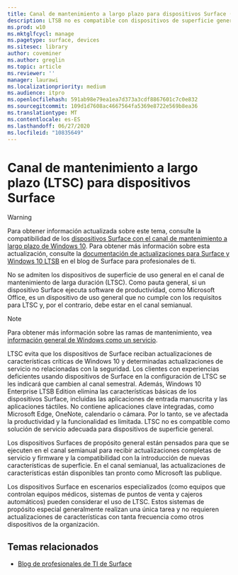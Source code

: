 ```yaml
---
title: Canal de mantenimiento a largo plazo para dispositivos Surface (Surface)
description: LTSB no es compatible con dispositivos de superficie general y debe usarse únicamente para dispositivos especializados.
ms.prod: w10
ms.mktglfcycl: manage
ms.pagetype: surface, devices
ms.sitesec: library
author: coveminer
ms.author: greglin
ms.topic: article
ms.reviewer: ''
manager: laurawi
ms.localizationpriority: medium
ms.audience: itpro
ms.openlocfilehash: 591ab98e79ea1ea7d373a3cdf8867601c7c0e832
ms.sourcegitcommit: 109d1d7608ac4667564fa5369e8722e569b8ea36
ms.translationtype: MT
ms.contentlocale: es-ES
ms.lasthandoff: 06/27/2020
ms.locfileid: "10835649"
---
```

# Canal de mantenimiento a largo plazo (LTSC) para dispositivos Surface

>[!WARNING]
>Para obtener información actualizada sobre este tema, consulte la compatibilidad de los [dispositivos Surface con el canal de mantenimiento a largo plazo de Windows 10](surface-device-compatibility-with-windows-10-ltsc.md). Para obtener más información sobre esta actualización, consulte la [documentación de actualizaciones para Surface y Windows 10 LTSB](https://blogs.technet.microsoft.com/surface/2017/04/11/documentation-updates-for-surface-and-windows-10-ltsb-compatibility) en el blog de Surface para profesionales de ti.

No se admiten los dispositivos de superficie de uso general en el canal de mantenimiento de larga duración (LTSC). Como pauta general, si un dispositivo Surface ejecuta software de productividad, como Microsoft Office, es un dispositivo de uso general que no cumple con los requisitos para LTSC y, por el contrario, debe estar en el canal semianual. 

>[!NOTE]
>Para obtener más información sobre las ramas de mantenimiento, vea [información general de Windows como un servicio](https://technet.microsoft.com/itpro/windows/manage/waas-overview).

LTSC evita que los dispositivos de Surface reciban actualizaciones de características críticas de Windows 10 y determinadas actualizaciones de servicio no relacionadas con la seguridad. Los clientes con experiencias deficientes usando dispositivos de Surface en la configuración de LTSC se les indicará que cambien al canal semestral. Además, Windows 10 Enterprise LTSB Edition elimina las características básicas de los dispositivos Surface, incluidas las aplicaciones de entrada manuscrita y las aplicaciones táctiles. No contiene aplicaciones clave integradas, como Microsoft Edge, OneNote, calendario o cámara. Por lo tanto, se ve afectada la productividad y la funcionalidad es limitada. LTSC no es compatible como solución de servicio adecuada para dispositivos de superficie general. 

Los dispositivos Surfaces de propósito general están pensados para que se ejecuten en el canal semianual para recibir actualizaciones completas de servicio y firmware y la compatibilidad con la introducción de nuevas características de superficie. En el canal semianual, las actualizaciones de características están disponibles tan pronto como Microsoft las publique.

Los dispositivos Surface en escenarios especializados (como equipos que controlan equipos médicos, sistemas de puntos de venta y cajeros automáticos) pueden considerar el uso de LTSC. Estos sistemas de propósito especial generalmente realizan una única tarea y no requieren actualizaciones de características con tanta frecuencia como otros dispositivos de la organización. 

## Temas relacionados

- [Blog de profesionales de TI de Surface](https://techcommunity.microsoft.com/t5/Surface-IT-Pro-Blog/bg-p/SurfaceITPro)

